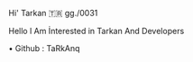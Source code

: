 Hi' Tarkan   🇹🇷          gg./0031     

Hello l Am İnterested in Tarkan And Developers       

• Github : TaRkAnq

